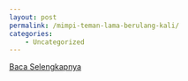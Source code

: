 ```yaml
---
layout: post
permalink: /mimpi-teman-lama-berulang-kali/
categories:
    - Uncategorized
---
```


[Baca Selengkapnya](/04)